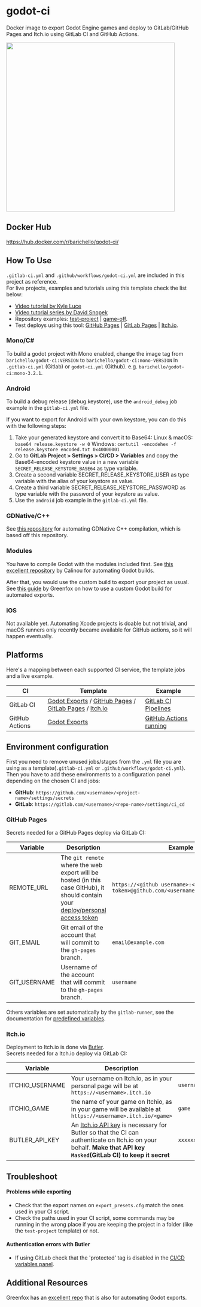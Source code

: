 # godot-ci
Docker image to export Godot Engine games and deploy to GitLab/GitHub Pages and Itch.io using GitLab CI and GitHub Actions.

<img src="https://i.imgur.com/3z4Sxhd.png" width=450>

## Docker Hub
https://hub.docker.com/r/barichello/godot-ci/

## How To Use

`.gitlab-ci.yml` and `.github/workflows/godot-ci.yml` are included in this project as reference.
<br>For live projects, examples and tutorials using this template check the list below:<br>

- [Video tutorial by Kyle Luce](https://www.youtube.com/watch?v=wbc1qut0vT4)
- [Video tutorial series by David Snopek](https://www.youtube.com/watch?v=4oUs4IV_Mj4&list=PLCBLMvLIundAOAiCvluBNuEA0-ea7_EDp)
- Repository examples: [test-project](https://github.com/aBARICHELLO/godot-ci/tree/master/test-project) | [game-off](https://gitlab.com/BARICHELLO/game-off).
- Test deploys using this tool: [GitHub Pages](http://barichello.me/godot-ci/) | [GitLab Pages](https://barichello.gitlab.io/godot-ci/) | [Itch.io](https://barichello.itch.io/test-project).

### Mono/C#

To build a godot project with Mono enabled, change the image tag from `barichello/godot-ci:VERSION` to `barichello/godot-ci:mono-VERSION` in `.gitlab-ci.yml` (Gitlab) or `godot-ci.yml` (Github). e.g. `barichello/godot-ci:mono-3.2.1`.

### Android

To build a debug release (debug.keystore), use the `android_debug` job example in the `gitlab-ci.yml` file.

If you want to export for Android with your own keystore, you can do this with the following steps:
1. Take your generated keystore and convert it to Base64:
Linux & macOS: `base64 release.keystore -w 0`
Windows: `certutil -encodehex -f release.keystore encoded.txt 0x40000001`
2. Go to **GitLab Project > Settings > CI/CD > Variables** and copy the Base64-encoded keystore value in a new variable `SECRET_RELEASE_KEYSTORE_BASE64` as type variable.
3. Create a second variable SECRET_RELEASE_KEYSTORE_USER as type variable with the alias of your keystore as value.
4. Create a third variable SECRET_RELEASE_KEYSTORE_PASSWORD as type variable with the password of your keystore as value.
5. Use the `android` job example in the `gitlab-ci.yml` file.

### GDNative/C++

See [this repository](https://github.com/2shady4u/godot-cpp-ci) for automating GDNative C++ compilation, which is based off this repository.

### Modules

You have to compile Godot with the modules included first. See [this excellent repository](https://gitlab.com/Calinou/godot-builds-ci) by Calinou for automating Godot builds.

After that, you would use the custom build to export your project as usual. See [this guide](https://gitlab.com/greenfox/godot-build-automation/-/blob/master/advanced_topics.md#using-a-custom-build-of-godot) by Greenfox on how to use a custom Godot build for automated exports.

### iOS

Not available yet. Automating Xcode projects is doable but not trivial, and macOS runners only recently became available for GitHub actions, so it will happen eventually.

## Platforms

Here's a mapping between each supported CI service, the template jobs and a live example.

|CI|Template|Example
|-|-|-|
|GitLab CI|[Godot Exports](https://github.com/aBARICHELLO/godot-ci/blob/master/.gitlab-ci.yml#L16-L58) / [GitHub Pages](https://github.com/aBARICHELLO/godot-ci/blob/master/.gitlab-ci.yml#L60-L76) / [GitLab Pages](https://github.com/aBARICHELLO/godot-ci/blob/master/.gitlab-ci.yml#L78-L91) / [Itch.io](https://github.com/aBARICHELLO/godot-ci/blob/master/.gitlab-ci.yml#L93-L113)|[GitLab CI Pipelines](https://gitlab.com/BARICHELLO/godot-ci/pipelines)
|GitHub Actions|[Godot Exports](https://github.com/aBARICHELLO/godot-ci/blob/master/.github/workflows/godot-ci.yml#L8-99) | [GitHub Actions running](https://github.com/aBARICHELLO/godot-ci/actions)

## Environment configuration

First you need to remove unused jobs/stages from the `.yml` file you are using as a template(`.gitlab-ci.yml` or `.github/workflows/godot-ci.yml`).<br>
Then you have to add these environments to a configuration panel depending on the chosen CI and jobs:
- **GitHub**: `https://github.com/<username>/<project-name>/settings/secrets`
- **GitLab**: `https://gitlab.com/<username>/<repo-name>/settings/ci_cd`

### GitHub Pages

Secrets needed for a GitHub Pages deploy via GitLab CI:

|Variable|Description|Example|
|-|-|-|
| REMOTE_URL | The `git remote` where the web export will be hosted (in this case GitHub), it should contain your [deploy/personal access token](https://github.com/settings/tokens)|`https://<github username>:<deploy token>@github.com/<username>/<repository>.git`
| GIT_EMAIL | Git email of the account that will commit to the `gh-pages` branch. | `email@example.com`
| GIT_USERNAME | Username of the account that will commit to the `gh-pages` branch. | `username`

Others variables are set automatically by the `gitlab-runner`, see the documentation for [predefined variables](https://docs.gitlab.com/ee/ci/variables/predefined_variables.html).<br>

### Itch.io

Deployment to Itch.io is done via [Butler](https://itch.io/docs/butler/).<br>
Secrets needed for a Itch.io deploy via GitLab CI:

|Variable|Description|Example|
|-|-|-|
| ITCHIO_USERNAME | Your username on Itch.io, as in your personal page will be at `https://<username>.itch.io` |`username`
| ITCHIO_GAME | the name of your game on Itchio, as in your game will be available at `https://<username>.itch.io/<game>`  |`game`
| BUTLER_API_KEY | An [Itch.io API key](https://itch.io/user/settings/api-keys) is necessary for Butler so that the CI can authenticate on Itch.io on your behalf. **Make that API key `Masked`(GitLab CI) to keep it secret** |`xxxxxxxxxxxxxxxxxxxxxxxxxxxxxx`

## Troubleshoot

#### Problems while exporting
- Check that the export names on `export_presets.cfg` match the ones used in your CI script.
- Check the paths used in your CI script, some commands may be running in the wrong place if you are keeping the project in a folder (like the `test-project` template) or not.

#### Authentication errors with Butler
- If using GitLab check that the 'protected' tag is disabled in the [CI/CD variables panel](https://github.com/aBARICHELLO/godot-ci#environment-configuration).

## Additional Resources

Greenfox has an [excellent repo](https://gitlab.com/greenfox/godot-build-automation) that is also for automating Godot exports.
